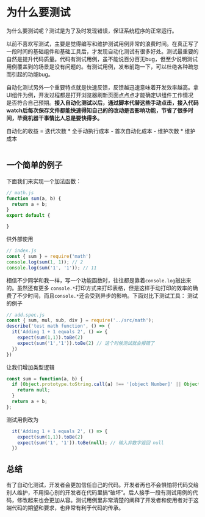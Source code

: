 # 为什么要测试

为什么要测试呢？测试是为了及时发现错误，保证系统程序的正常运行。

以前不喜欢写测试，主要是觉得编写和维护测试用例非常的浪费时间。在真正写了一段时间的基础组件和基础工具后，才发现自动化测试有很多好处。测试最重要的自然是提升代码质量。代码有测试用例，虽不能说百分百无bug，但至少说明测试用例覆盖到的场景是没有问题的。有测试用例，发布前跑一下，可以杜绝各种疏忽而引起的功能bug。

自动化测试另外一个重要特点就是快速反馈，反馈越迅速意味着开发效率越高。拿UI组件为例，开发过程都是打开浏览器刷新页面点点点才能确定UI组件工作情况是否符合自己预期。**接入自动化测试以后，通过脚本代替这些手动点击，接入代码watch后每次保存文件都能快速得知自己的的改动是否影响功能，节省了很多时间，毕竟机器干事情比人总是要快得多。**

自动化的收益 = 迭代次数 * 全手动执行成本 - 首次自动化成本 - 维护次数 * 维护成本

<img :src="$withBase('/assets/why-test.png')">

## 一个简单的例子

下面我们来实现一个加法函数：
```js
// math.js
function sum(a, b) {
  return a + b;
}
export default {

}
```
供外部使用
```js
// index.js
const { sum } = require('math')
console.log(sum(1, 1)); // 2
console.log(sum('1', '1')); // 11
```

相信不少同学和我一样，写一个功能函数时，往往都是靠着`console.log`敲出来的。虽然还有更多 `console.*`打印方式来打印表格，但是这样手动打印的效率的确费了不少时间，而且`console.*`还会受到异步的影响。下面对比下测试工具：
测试的例子
```js
// add.spec.js
const { sum, mul, sub, div } = require('../src/math');
describe('test math function', () => {
  it('Adding 1 + 1 equals 2', () => {
    expect(sum(1,1)).toBe(2)
    expect(sum('1','1')).toBe(2) // 这个时候测试就会报错了
  })
})
```

让我们增加类型逻辑
```js
const sum = function(a, b) {
  if (Object.prototype.toString.call(a) !== '[object Number]' || Object.prototype.toString.call(b) !== '[object Number]') {
    return null;
  }
  return a + b;
};
```

测试用例改为
```js
  it('Adding 1 + 1 equals 2', () => {
    expect(sum(1,1)).toBe(2)
    expect(sum('1', '1')).toBe(null); // 输入非数字返回 null
  })
```

## 总结

有了自动化测试，开发者会更加信任自己的代码。开发者再也不会惧怕将代码交给别人维护，不用担心别的开发者在代码里搞“破坏”。后人接手一段有测试用例的代码，修改起来也会更加从容。测试用例里非常清楚的阐释了开发者和使用者对于这端代码的期望和要求，也非常有利于代码的传承。